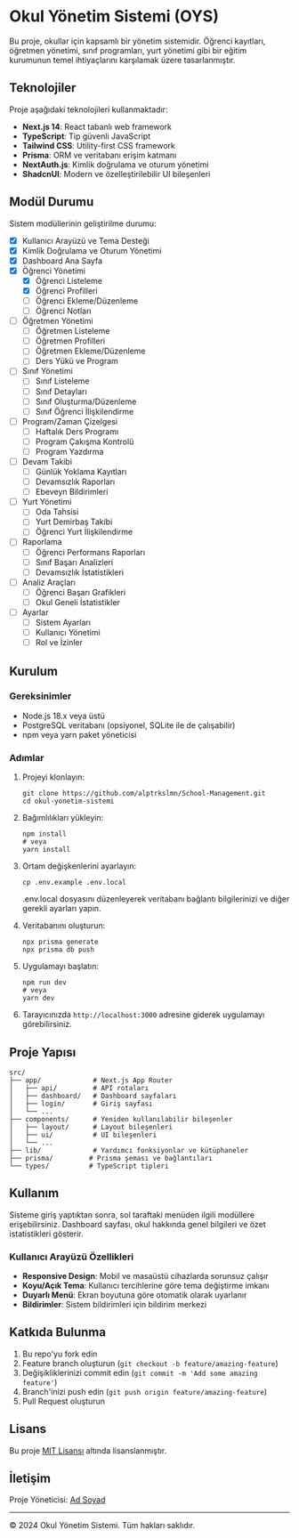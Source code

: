 # Okul Yönetim Sistemi (OYS)

Bu proje, okullar için kapsamlı bir yönetim sistemidir. Öğrenci kayıtları, öğretmen yönetimi, sınıf programları, yurt yönetimi gibi bir eğitim kurumunun temel ihtiyaçlarını karşılamak üzere tasarlanmıştır.

## Teknolojiler

Proje aşağıdaki teknolojileri kullanmaktadır:

- **Next.js 14**: React tabanlı web framework
- **TypeScript**: Tip güvenli JavaScript
- **Tailwind CSS**: Utility-first CSS framework
- **Prisma**: ORM ve veritabanı erişim katmanı
- **NextAuth.js**: Kimlik doğrulama ve oturum yönetimi
- **ShadcnUI**: Modern ve özelleştirilebilir UI bileşenleri

## Modül Durumu

Sistem modüllerinin geliştirilme durumu:

- [x] Kullanıcı Arayüzü ve Tema Desteği
- [x] Kimlik Doğrulama ve Oturum Yönetimi
- [x] Dashboard Ana Sayfa
- [x] Öğrenci Yönetimi
  - [x] Öğrenci Listeleme
  - [x] Öğrenci Profilleri
  - [ ] Öğrenci Ekleme/Düzenleme
  - [ ] Öğrenci Notları
- [ ] Öğretmen Yönetimi
  - [ ] Öğretmen Listeleme
  - [ ] Öğretmen Profilleri
  - [ ] Öğretmen Ekleme/Düzenleme
  - [ ] Ders Yükü ve Program
- [ ] Sınıf Yönetimi
  - [ ] Sınıf Listeleme
  - [ ] Sınıf Detayları
  - [ ] Sınıf Oluşturma/Düzenleme
  - [ ] Sınıf Öğrenci İlişkilendirme
- [ ] Program/Zaman Çizelgesi
  - [ ] Haftalık Ders Programı
  - [ ] Program Çakışma Kontrolü
  - [ ] Program Yazdırma
- [ ] Devam Takibi
  - [ ] Günlük Yoklama Kayıtları
  - [ ] Devamsızlık Raporları
  - [ ] Ebeveyn Bildirimleri
- [ ] Yurt Yönetimi
  - [ ] Oda Tahsisi
  - [ ] Yurt Demirbaş Takibi
  - [ ] Öğrenci Yurt İlişkilendirme
- [ ] Raporlama
  - [ ] Öğrenci Performans Raporları
  - [ ] Sınıf Başarı Analizleri
  - [ ] Devamsızlık İstatistikleri
- [ ] Analiz Araçları
  - [ ] Öğrenci Başarı Grafikleri
  - [ ] Okul Geneli İstatistikler
- [ ] Ayarlar
  - [ ] Sistem Ayarları
  - [ ] Kullanıcı Yönetimi
  - [ ] Rol ve İzinler

## Kurulum

### Gereksinimler

- Node.js 18.x veya üstü
- PostgreSQL veritabanı (opsiyonel, SQLite ile de çalışabilir)
- npm veya yarn paket yöneticisi

### Adımlar

1. Projeyi klonlayın:
   ```
   git clone https://github.com/alptrkslmn/School-Management.git
   cd okul-yonetim-sistemi
   ```

2. Bağımlılıkları yükleyin:
   ```
   npm install
   # veya
   yarn install
   ```

3. Ortam değişkenlerini ayarlayın:
   ```
   cp .env.example .env.local
   ```
   .env.local dosyasını düzenleyerek veritabanı bağlantı bilgilerinizi ve diğer gerekli ayarları yapın.

4. Veritabanını oluşturun:
   ```
   npx prisma generate
   npx prisma db push
   ```

5. Uygulamayı başlatın:
   ```
   npm run dev
   # veya
   yarn dev
   ```

6. Tarayıcınızda `http://localhost:3000` adresine giderek uygulamayı görebilirsiniz.

## Proje Yapısı

```
src/
├── app/             # Next.js App Router
│   ├── api/         # API rotaları
│   ├── dashboard/   # Dashboard sayfaları
│   ├── login/       # Giriş sayfası
│   └── ...
├── components/      # Yeniden kullanılabilir bileşenler
│   ├── layout/      # Layout bileşenleri
│   ├── ui/          # UI bileşenleri
│   └── ...
├── lib/             # Yardımcı fonksiyonlar ve kütüphaneler
├── prisma/         # Prisma şeması ve bağlantıları
└── types/          # TypeScript tipleri
```

## Kullanım

Sisteme giriş yaptıktan sonra, sol taraftaki menüden ilgili modüllere erişebilirsiniz. Dashboard sayfası, okul hakkında genel bilgileri ve özet istatistikleri gösterir.

### Kullanıcı Arayüzü Özellikleri

- **Responsive Design**: Mobil ve masaüstü cihazlarda sorunsuz çalışır
- **Koyu/Açık Tema**: Kullanıcı tercihlerine göre tema değiştirme imkanı
- **Duyarlı Menü**: Ekran boyutuna göre otomatik olarak uyarlanır
- **Bildirimler**: Sistem bildirimleri için bildirim merkezi

## Katkıda Bulunma

1. Bu repo'yu fork edin
2. Feature branch oluşturun (`git checkout -b feature/amazing-feature`)
3. Değişikliklerinizi commit edin (`git commit -m 'Add some amazing feature'`)
4. Branch'inizi push edin (`git push origin feature/amazing-feature`)
5. Pull Request oluşturun

## Lisans

Bu proje [MIT Lisansı](LICENSE) altında lisanslanmıştır.

## İletişim

Proje Yöneticisi: [Ad Soyad](mailto:email@example.com)

---

© 2024 Okul Yönetim Sistemi. Tüm hakları saklıdır.
